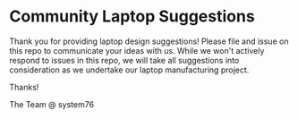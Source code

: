 # Community Laptop Suggestions

Thank you for providing laptop design suggestions! Please file and issue on this repo to communicate your ideas with us. While we won't actively respond to issues in this repo, we will take all suggestions into consideration as we undertake our laptop manufacturing project.

Thanks!


The Team @ system76
